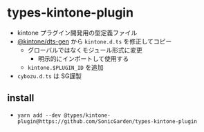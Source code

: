 # types-kintone-plugin

- kintone プラグイン開発用の型定義ファイル
- [@kintone/dts-gen](https://github.com/kintone/dts-gen) から `kintone.d.ts` を修正してコピー
  - グローバルではなくモジュール形式に変更
    - 明示的にインポートして使用する
  - `kintone.$PLUGIN_ID` を追加
- `cybozu.d.ts` は SG謹製

## install

- `yarn add --dev @types/kintone-plugin@https://github.com/SonicGarden/types-kintone-plugin`
